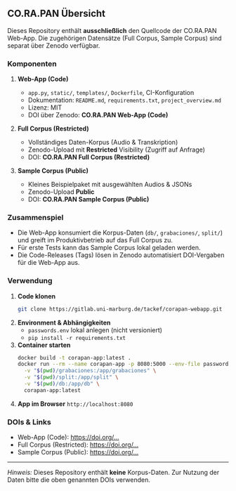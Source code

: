 ## CO.RA.PAN Übersicht
Dieses Repository enthält **ausschließlich** den Quellcode der CO.RA.PAN Web-App. Die zugehörigen Datensätze (Full Corpus, Sample Corpus) sind separat über Zenodo verfügbar.

### Komponenten

1. **Web-App (Code)**
   - `app.py`, `static/`, `templates/`, `Dockerfile`, CI-Konfiguration
   - Dokumentation: `README.md`, `requirements.txt`, `project_overview.md`
   - Lizenz: MIT
   - DOI über Zenodo: **CO.RA.PAN Web-App (Code)**

2. **Full Corpus (Restricted)**
   - Vollständiges Daten-Korpus (Audio & Transkription)
   - Zenodo-Upload mit **Restricted** Visibility (Zugriff auf Anfrage)
   - DOI: **CO.RA.PAN Full Corpus (Restricted)**

3. **Sample Corpus (Public)**
   - Kleines Beispielpaket mit ausgewählten Audios & JSONs
   - Zenodo-Upload **Public**
   - DOI: **CO.RA.PAN Sample Corpus (Public)**

### Zusammenspiel
- Die Web-App konsumiert die Korpus-Daten (`db/`, `grabaciones/`, `split/`) und greift im Produktivbetrieb auf das Full Corpus zu.  
- Für erste Tests kann das Sample Corpus lokal geladen werden.  
- Die Code-Releases (Tags) lösen in Zenodo automatisiert DOI-Vergaben für die Web-App aus.

### Verwendung

1. **Code klonen**
   ```bash
   git clone https://gitlab.uni-marburg.de/tackef/corapan-webapp.git
   ```
2. **Environment & Abhängigkeiten**
   - `passwords.env` lokal anlegen (nicht versioniert)
   - `pip install -r requirements.txt`
3. **Container starten**
   ```bash
   docker build -t corapan-app:latest .
   docker run --rm --name corapan-app -p 8080:5000 --env-file passwords.env \
     -v "$(pwd)/grabaciones:/app/grabaciones" \
     -v "$(pwd)/split:/app/split" \
     -v "$(pwd)/db:/app/db" \
     corapan-app:latest
   ```
4. **App im Browser**
   `http://localhost:8080`

### DOIs & Links
- Web-App (Code): https://doi.org/…
- Full Corpus (Restricted): https://doi.org/…
- Sample Corpus (Public): https://doi.org/…

---
*Hinweis:* Dieses Repository enthält **keine** Korpus-Daten. Zur Nutzung der Daten bitte die oben genannten DOIs verwenden.
